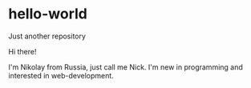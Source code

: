 # hello-world
Just another repository

Hi there! 

I'm Nikolay from Russia, just call me Nick. I'm new in programming and interested in web-development.
